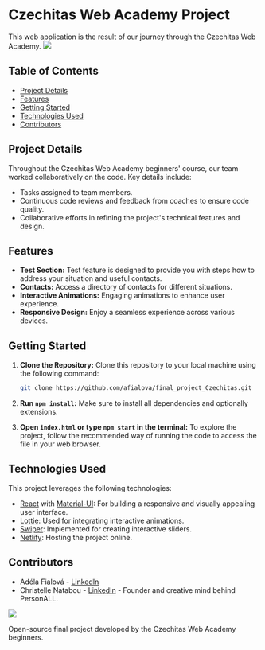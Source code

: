 # Czechitas Web Academy Project

This web application is the result of our journey through the Czechitas Web Academy.
<img src="https://user-images.githubusercontent.com/73097560/115834477-dbab4500-a447-11eb-908a-139a6edaec5c.gif">

## Table of Contents
- [Project Details](#project-details)
- [Features](#features)
- [Getting Started](#getting-started)
- [Technologies Used](#technologies-used)
- [Contributors](#contributors)

## Project Details

Throughout the Czechitas Web Academy beginners' course, our team worked collaboratively on the code. Key details include:

- Tasks assigned to team members.
- Continuous code reviews and feedback from coaches to ensure code quality.
- Collaborative efforts in refining the project's technical features and design.

## Features

- **Test Section:** Test feature is designed to provide you with steps how to address your situation and useful contacts.
- **Contacts:** Access a directory of contacts for different situations.
- **Interactive Animations:** Engaging animations to enhance user experience.
- **Responsive Design:** Enjoy a seamless experience across various devices.

## Getting Started

1. **Clone the Repository:** Clone this repository to your local machine using the following command:
    ```bash
    git clone https://github.com/afialova/final_project_Czechitas.git
    ```

2. **Run `npm install`:** Make sure to install all dependencies and optionally extensions.

3. **Open `index.html` or type `npm start` in the terminal:** To explore the project, follow the recommended way of running the code to access the file in your web browser.

## Technologies Used

This project leverages the following technologies:

- [React](https://reactjs.org/) with [Material-UI](https://material-ui.com/): For building a responsive and visually appealing user interface.
- [Lottie](https://airbnb.io/lottie/): Used for integrating interactive animations.
- [Swiper](https://swiperjs.com/): Implemented for creating interactive sliders.
- [Netlify](https://www.netlify.com/): Hosting the project online.

## Contributors

- Adéla Fialová - [LinkedIn](https://www.linkedin.com/in/adela-fialova/)
- Christelle Natabou - [LinkedIn](https://www.linkedin.com/in/christelle-linda-natabou/) - Founder and creative mind behind PersonALL.
  
<img src="https://user-images.githubusercontent.com/73097560/115834477-dbab4500-a447-11eb-908a-139a6edaec5c.gif">

Open-source final project developed by the Czechitas Web Academy beginners.

